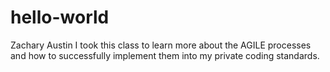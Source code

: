 # hello-world
Zachary Austin
I took this class to learn more about the AGILE processes and how to successfully implement them into my private coding standards.
